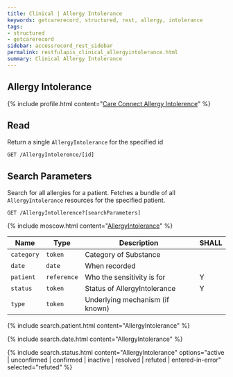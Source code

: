 ```yaml
---
title: Clinical | Allergy Intolerance
keywords: getcarerecord, structured, rest, allergy, intolerance
tags:
- structured
- getcarerecord
sidebar: accessrecord_rest_sidebar
permalink: restfulapis_clinical_allergyintolerance.html
summary: Clinical Allergy Intolerance
---
```


## Allergy Intolerance ##

{% include profile.html content="[Care Connect Allergy Intolerence](http://www.interopen.org/candidate-profiles/care-connect/CareConnect-AllergyIntolerance-1.html)" %}

## Read ##

Return a single `AllergyIntolerance` for the specified id

```http
GET /AllergyIntolerence/[id]
```

## Search Parameters ##

Search for all allergies for a patient. Fetches a bundle of all `AllergyIntolerance` resources for the specified patient.

```http
GET /AllergyIntollerence?[searchParameters]
```

{% include moscow.html content="[AllergyIntolerance](https://www.hl7.org/fhir/DSTU2/allergyintolerance.html#search)" %}

| Name | Type | Description | SHALL |
|------|------|-------------|-------|
| `category` | `token` | Category of Substance ||
| `date` | `date` | When recorded || 
| `patient` | `reference` | Who the sensitivity is for | Y | 
| `status` | `token` | Status of AllergyIntolerance	| Y |
| `type` | `token` | Underlying mechanism (if known) ||

{% include search.patient.html content="AllergyIntolerance" %}

{% include search.date.html content="AllergyIntolerance" %}

{% include search.status.html content="AllergyIntolerance" options="active | unconfirmed | confirmed | inactive | resolved | refuted | entered-in-error" selected="refuted" %}


